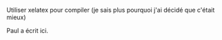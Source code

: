 Utiliser xelatex pour compiler (je sais plus pourquoi j'ai décidé que
c'était mieux)


Paul a écrit ici.

